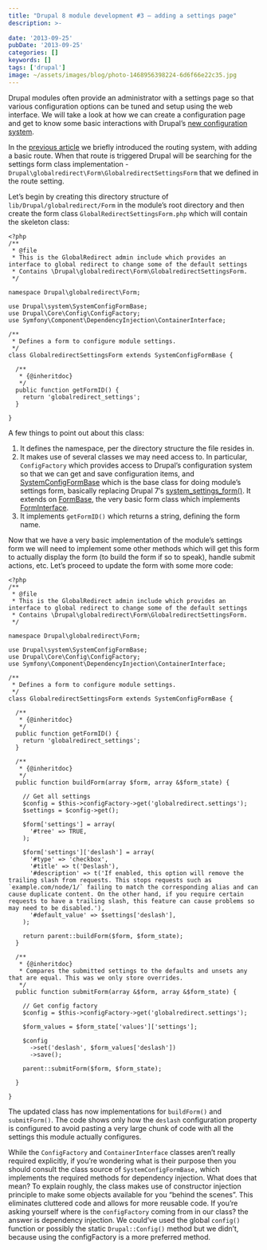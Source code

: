```yaml
---
title: "Drupal 8 module development #3 – adding a settings page"
description: >-
    
date: '2013-09-25'
pubDate: '2013-09-25'
categories: []
keywords: []
tags: ['drupal']
image: ~/assets/images/blog/photo-1468956398224-6d6f66e22c35.jpg
---
```


Drupal modules often provide an administrator with a settings page so that various configuration options can be tuned and setup using the web interface. We will take a look at how we can create a configuration page and get to know some basic interactions with Drupal’s  [new configuration system](http://drupal8cmi.org/).

In the  [previous article](http://www.enginx.com/content/drupal-8-module-development-2-adding-basic-routing)  we briefly introduced the routing system, with adding a basic route. When that route is triggered Drupal will be searching for the settings form class implementation - `Drupal\globalredirect\Form\GlobalredirectSettingsForm` that we defined in the route setting.

Let’s begin by creating this directory structure of `lib/Drupal/globalredirect/Form` in the module’s root directory and then create the form class `GlobalRedirectSettingsForm.php` which will contain the skeleton class:

```
<?php
/**
 * @file
 * This is the GlobalRedirect admin include which provides an interface to global redirect to change some of the default settings
 * Contains \Drupal\globalredirect\Form\GlobalredirectSettingsForm.
 */

namespace Drupal\globalredirect\Form;

use Drupal\system\SystemConfigFormBase;
use Drupal\Core\Config\ConfigFactory;
use Symfony\Component\DependencyInjection\ContainerInterface;

/**
 * Defines a form to configure module settings.
 */
class GlobalredirectSettingsForm extends SystemConfigFormBase {

  /**
   * {@inheritdoc}
   */
  public function getFormID() {
    return 'globalredirect_settings';
  }

}
```

A few things to point out about this class:

1.  It defines the namespace, per the directory structure the file resides in.
2.  It makes use of several classes we may need access to. In particular, `ConfigFactory`  which provides access to Drupal’s configuration system so that we can get and save configuration items, and  [SystemConfigFormBase](https://api.drupal.org/api/drupal/core!modules!system!lib!Drupal!system!SystemConfigFormBase.php/class/SystemConfigFormBase/8) which is the base class for doing module’s settings form, basically replacing Drupal 7′s  [system_settings_form()](https://api.drupal.org/api/drupal/modules%21system%21system.module/function/system_settings_form/7). It extends on  [FormBase](https://api.drupal.org/api/drupal/core%21lib%21Drupal%21Core%21Form%21FormBase.php/class/FormBase/8), the very basic form class which implements  [FormInterface](https://api.drupal.org/api/drupal/core%21lib%21Drupal%21Core%21Form%21FormInterface.php/interface/FormInterface/8).
3.  It implements `getFormID()` which returns a string, defining the form name.

Now that we have a very basic implementation of the module’s settings form we will need to implement some other methods which will get this form to actually display the form (to build the form if so to speak), handle submit actions, etc. Let’s proceed to update the form with some more code:

```
<?php
/**
 * @file
 * This is the GlobalRedirect admin include which provides an interface to global redirect to change some of the default settings
 * Contains \Drupal\globalredirect\Form\GlobalredirectSettingsForm.
 */

namespace Drupal\globalredirect\Form;

use Drupal\system\SystemConfigFormBase;
use Drupal\Core\Config\ConfigFactory;
use Symfony\Component\DependencyInjection\ContainerInterface;

/**
 * Defines a form to configure module settings.
 */
class GlobalredirectSettingsForm extends SystemConfigFormBase {

  /**
   * {@inheritdoc}
   */
  public function getFormID() {
    return 'globalredirect_settings';
  }

  /**
   * {@inheritdoc}
   */
  public function buildForm(array $form, array &$form_state) {
    
    // Get all settings
    $config = $this->configFactory->get('globalredirect.settings');
    $settings = $config->get();

    $form['settings'] = array(
      '#tree' => TRUE,
    );

    $form['settings']['deslash'] = array(
      '#type' => 'checkbox',
      '#title' => t('Deslash'),
      '#description' => t('If enabled, this option will remove the trailing slash from requests. This stops requests such as `example.com/node/1/` failing to match the corresponding alias and can cause duplicate content. On the other hand, if you require certain requests to have a trailing slash, this feature can cause problems so may need to be disabled.'),
      '#default_value' => $settings['deslash'],
    );

    return parent::buildForm($form, $form_state);
  }

  /**
   * {@inheritdoc}
   * Compares the submitted settings to the defaults and unsets any that are equal. This was we only store overrides.
   */
  public function submitForm(array &$form, array &$form_state) {

    // Get config factory
    $config = $this->configFactory->get('globalredirect.settings');

    $form_values = $form_state['values']['settings'];

    $config
      ->set('deslash', $form_values['deslash'])
      ->save();

    parent::submitForm($form, $form_state);

  }
  
}
```

The updated class has now implementations for  `buildForm()`  and  `submitForm()`. The code shows only how the `deslash` configuration property is configured to avoid pasting a very large chunk of code with all the settings this module actually configures.

While the  `ConfigFactory`  and  `ContainerInterface` classes aren’t really required explicitly, if you’re wondering what is their purpose then you should consult the class source of  `SystemConfigFormBase,`  which implements the required methods for dependency injection. What does that mean? To explain roughly, the class makes use of constructor injection principle to make some objects available for you “behind the scenes”. This eliminates cluttered code and allows for more reusable code. If you’re asking yourself where is the  `configFactory`  coming from in our class? the answer is dependency injection. We could’ve used the global `config()` function or possibly the static `Drupal::Config()` method but we didn’t, because using the configFactory is a more preferred method.